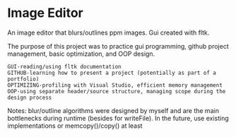 # Image Editor

An image editor that blurs/outlines ppm images. Gui created with fltk.

The purpose of this project was to practice gui programming, github project management, basic optimization, and OOP design.

    GUI-reading/using fltk documentation
    GITHUB-learning how to present a project (potentially as part of a portfolio)
    OPTIMIZING-profiling with Visual Studio, efficient memory management
    OOP-using separate header/source structure, managing scope during the design process

Notes: blur/outline algorithms were designed by myself and are the main bottlenecks during runtime (besides for writeFile). In the future, use existing implementations or memcopy()/copy() at least
